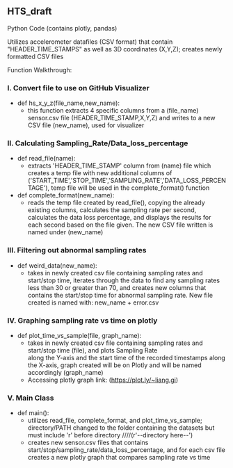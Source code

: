 ## HTS_draft
Python Code (contains plotly, pandas)

Utilizes accelerometer datafiles (CSV format) that contain "HEADER_TIME_STAMPS" as well as 3D coordinates (X,Y,Z); creates newly formatted CSV files

Function Walkthrough:
  
  ### I. Convert file to use on GitHub Visualizer
  - def hs_x_y_z(file_name,new_name):
    - this function extracts 4 specific columns from a (file_name) sensor.csv file 
  (HEADER_TIME_STAMP,X,Y,Z) and writes to a new CSV file (new_name), used for visualizer
  
  ### II. Calculating Sampling_Rate/Data_loss_percentage 
  - def read_file(name):
    - extracts 'HEADER_TIME_STAMP' column from (name) file which creates a temp file with new additional
  columns of ('START_TIME','STOP_TIME','SAMPLING_RATE','DATA_LOSS_PERCENTAGE'), temp file will be used 
  in the complete_format() function 
  - def complete_format(new_name):
    - reads the temp file created by read_file(), copying the already existing columns, calculates the 
  sampling rate per second, calculates the data loss percentage, and displays the results for each
  second based on the file given. The new CSV file written is named under (new_name)
  
  ### III. Filtering out abnormal sampling rates
  - def weird_data(new_name):
    - takes in newly created csv file containing sampling rates and start/stop time, iterates through 
  the data to find any sampling rates less than 30 or greater than 70, and creates new columns that
  contains the start/stop time for abnormal sampling rate. New file created is named with:
  new_name + error.csv
    
  ### IV. Graphing sampling rate vs time on plotly
  - def plot_time_vs_sample(file, graph_name):
    - takes in newly created csv file containing sampling rates and start/stop time (file), and plots Sampling Rate  
    along the Y-axis and the start time of the recorded timestamps along the X-axis, graph created will be on Plotly
    and will be named accordingly (graph_name)
    - Accessing plotly graph link: (https://plot.ly/~liang.gi)
  ### V. Main Class
  - def main():
    - utilizes read_file, complete_format, and plot_time_vs_sample; directory/PATH changed to the folder containing
    the datasets but must include 'r' before directory ////(r'--directory here--')
    - creates new sensor.csv files that contains start/stop/sampling_rate/data_loss_percentage, and for each csv file
    creates a new plotly graph that compares sampling rate vs time
    
    
 
  
  
